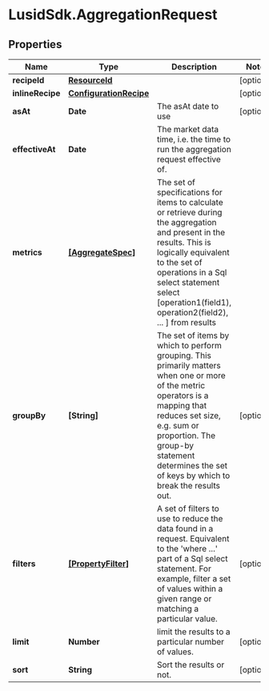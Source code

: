 # LusidSdk.AggregationRequest

## Properties
Name | Type | Description | Notes
------------ | ------------- | ------------- | -------------
**recipeId** | [**ResourceId**](ResourceId.md) |  | [optional] 
**inlineRecipe** | [**ConfigurationRecipe**](ConfigurationRecipe.md) |  | [optional] 
**asAt** | **Date** | The asAt date to use | [optional] 
**effectiveAt** | **Date** | The market data time, i.e. the time to run the aggregation request effective of. | 
**metrics** | [**[AggregateSpec]**](AggregateSpec.md) | The set of specifications for items to calculate or retrieve during the aggregation and present in the results.  This is logically equivalent to the set of operations in a Sql select statement  select [operation1(field1), operation2(field2), ... ] from results | 
**groupBy** | **[String]** | The set of items by which to perform grouping. This primarily matters when one or more of the metric operators is a mapping  that reduces set size, e.g. sum or proportion. The group-by statement determines the set of keys by which to break the results out. | [optional] 
**filters** | [**[PropertyFilter]**](PropertyFilter.md) | A set of filters to use to reduce the data found in a request. Equivalent to the &#39;where ...&#39; part of a Sql select statement.  For example, filter a set of values within a given range or matching a particular value. | [optional] 
**limit** | **Number** | limit the results to a particular number of values. | [optional] 
**sort** | **String** | Sort the results or not. | [optional] 


